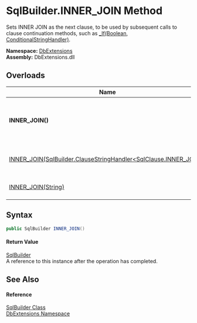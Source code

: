SqlBuilder.INNER_JOIN Method
============================
Sets INNER JOIN as the next clause, to be used by subsequent calls to clause continuation methods, such as [_If(Boolean, ConditionalStringHandler)][1].
  
**Namespace:** [DbExtensions][2]  
**Assembly:** DbExtensions.dll

Overloads
---------

| Name                                                                     | Description                                                                                                                                             |
| ------------------------------------------------------------------------ | ------------------------------------------------------------------------------------------------------------------------------------------------------- |
| **INNER_JOIN()**                                                         | Sets INNER JOIN as the next clause, to be used by subsequent calls to clause continuation methods, such as [_If(Boolean, ConditionalStringHandler)][1]. |
| [INNER_JOIN(SqlBuilder.ClauseStringHandler&lt;SqlClause.INNER_JOIN>)][3] | Appends the INNER JOIN clause using the provided interpolated string *handler*.                                                                         |
| [INNER_JOIN(String)][4]                                                  | Appends the INNER JOIN clause using the provided *text*.                                                                                                |


Syntax
------

```csharp
public SqlBuilder INNER_JOIN()
```

#### Return Value
[SqlBuilder][5]  
A reference to this instance after the operation has completed.

See Also
--------

#### Reference
[SqlBuilder Class][5]  
[DbExtensions Namespace][2]  

[1]: _If.md
[2]: ../README.md
[3]: INNER_JOIN_1.md
[4]: INNER_JOIN_2.md
[5]: README.md